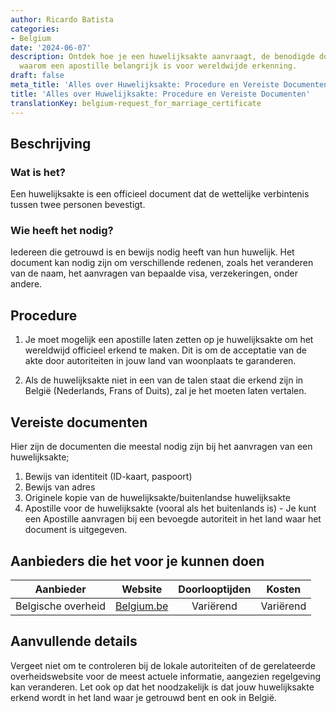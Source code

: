 ```yaml
---
author: Ricardo Batista
categories:
- Belgium
date: '2024-06-07'
description: Ontdek hoe je een huwelijksakte aanvraagt, de benodigde documenten en
  waarom een apostille belangrijk is voor wereldwijde erkenning.
draft: false
meta_title: 'Alles over Huwelijksakte: Procedure en Vereiste Documenten'
title: 'Alles over Huwelijksakte: Procedure en Vereiste Documenten'
translationKey: belgium-request_for_marriage_certificate
---
```



## Beschrijving
### Wat is het?
Een huwelijksakte is een officieel document dat de wettelijke verbintenis tussen twee personen bevestigt.

### Wie heeft het nodig?
Iedereen die getrouwd is en bewijs nodig heeft van hun huwelijk. Het document kan nodig zijn om verschillende redenen, zoals het veranderen van de naam, het aanvragen van bepaalde visa, verzekeringen, onder andere.

## Procedure
1. Je moet mogelijk een apostille laten zetten op je huwelijksakte om het wereldwijd officieel erkend te maken. Dit is om de acceptatie van de akte door autoriteiten in jouw land van woonplaats te garanderen.

2. Als de huwelijksakte niet in een van de talen staat die erkend zijn in België (Nederlands, Frans of Duits), zal je het moeten laten vertalen.

## Vereiste documenten
Hier zijn de documenten die meestal nodig zijn bij het aanvragen van een huwelijksakte;
1. Bewijs van identiteit (ID-kaart, paspoort)
2. Bewijs van adres
3. Originele kopie van de huwelijksakte/buitenlandse huwelijksakte
4. Apostille voor de huwelijksakte (vooral als het buitenlands is) - Je kunt een Apostille aanvragen bij een bevoegde autoriteit in het land waar het document is uitgegeven.

## Aanbieders die het voor je kunnen doen
| Aanbieder        |     Website                                   |     Doorlooptijden    |       Kosten          |
| --------------- | --------------------------------------- |  :-------------: | :-------------: |
| Belgische overheid     |  [Belgium.be](https://www.belgium.be/)  |      Variërend       |        Variërend      |

## Aanvullende details
Vergeet niet om te controleren bij de lokale autoriteiten of de gerelateerde overheidswebsite voor de meest actuele informatie, aangezien regelgeving kan veranderen. Let ook op dat het noodzakelijk is dat jouw huwelijksakte erkend wordt in het land waar je getrouwd bent en ook in België.